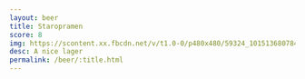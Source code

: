 ```yaml
---
layout: beer
title: Staropramen
score: 8
img: https://scontent.xx.fbcdn.net/v/t1.0-0/p480x480/59324_10151368078418745_874127613_n.jpg?oh=bae158176d0f34b012f2542f634e3df6&oe=5868DFAC
desc: A nice lager
permalink: /beer/:title.html
---
```

